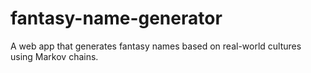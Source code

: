 # fantasy-name-generator
 A web app that generates fantasy names based on real-world cultures using Markov chains.
